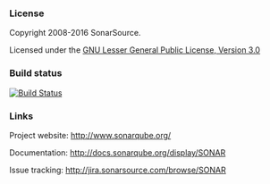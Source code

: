 ### License

Copyright 2008-2016 SonarSource.

Licensed under the [GNU Lesser General Public License, Version 3.0](http://www.gnu.org/licenses/lgpl.txt)

### Build status

[![Build Status](https://travis-ci.org/SonarSource/sonarqube.svg?branch=master)](https://travis-ci.org/SonarSource/sonarqube)

### Links

Project website: http://www.sonarqube.org/

Documentation: http://docs.sonarqube.org/display/SONAR

Issue tracking: http://jira.sonarsource.com/browse/SONAR
